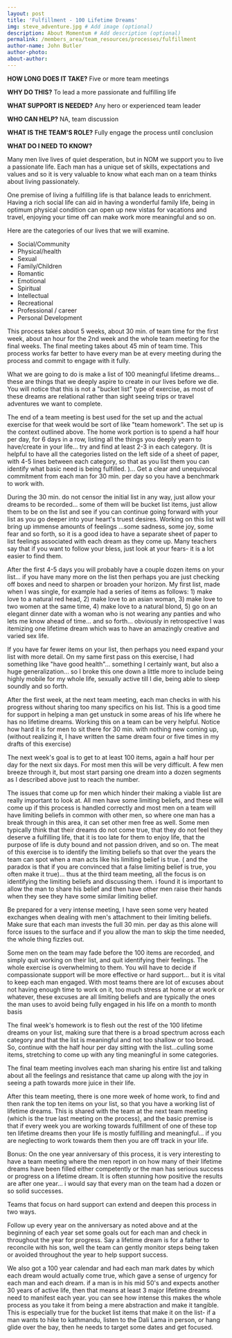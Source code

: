 ```yaml
---
layout: post
title: 'Fulfillment - 100 Lifetime Dreams'
img: steve_adventure.jpg # Add image (optional)
description: About Momentum # Add description (optional)
permalink: /members_area/team_resources/processes/fulfillment
author-name: John Butler
author-photo: 
about-author: 
---
```


**HOW LONG DOES IT TAKE?** Five or more team meetings

**WHY DO THIS?** To lead a more passionate and fulfilling life

**WHAT SUPPORT IS NEEDED?** Any hero or experienced team leader

**WHO CAN HELP?** NA, team discussion

**WHAT IS THE TEAM'S ROLE?** Fully engage the process until conclusion

**WHAT DO I NEED TO KNOW?**

Many men live lives of quiet desperation, but in NOM we support you to live a passionate life. Each man has a unique set of skills, expectations and values and so it is very valuable to know what each man on a team thinks about living passionately.

One premise of living a fulfilling life is that balance leads to enrichment. Having a rich social life can aid in having a wonderful family life, being in optimum physical condition can open up new vistas for vacations and travel, enjoying your time off can make work more meaningful and so on.

Here are the categories of our lives that we will examine.
- Social/Community
- Physical/health
- Sexual
- Family/Children
- Romantic
- Emotional
- Spiritual
- Intellectual
- Recreational
- Professional / career
- Personal Development

This process takes about 5 weeks, about 30 min. of team time for the first week, about an hour for the 2nd week and the whole team meeting for the final weeks. The final meeting takes about 45 min of team time. This process works far better to have every man be at every meeting during the process and commit to engage with it fully.

What we are going to do is make a list of 100 meaningful lifetime dreams... these are things that we deeply aspire to create in our lives before we die. You will notice that this is not a "bucket list" type of exercise, as most of these dreams are relational rather than sight seeing trips or travel adventures we want to complete.

The end of a team meeting is best used for the set up and the actual exercise for that week would be sort of like "team homework". The set up is the context outlined above. The home work portion is to spend a half hour per day, for 6 days in a row, listing all the things you deeply yearn to have/create in your life... try and find at least 2-3 in each category. (It is helpful to have all the categories listed on the left side of a sheet of paper, with 4-5 lines between each category, so that as you list them you can identify what basic need is being fulfilled. )... Get a clear and unequivocal commitment from each man for 30 min. per day so you have a benchmark to work with.

During the 30 min. do not censor the initial list in any way, just allow your dreams to be recorded... some of them will be bucket list items, just allow them to be on the list and see if you can continue going forward with your list as you go deeper into your heart's truest desires. Working on this list will bring up immense amounts of feelings ...some sadness, some joy, some fear and so forth, so it is a good idea to have a separate sheet of paper to list feelings associated with each dream as they come up. Many teachers say that if you want to follow your bless, just look at your fears- it is a lot easier to find them.

After the first 4-5 days you will probably have a couple dozen items on your list... if you have many more on the list then perhaps you are just checking off boxes and need to sharpen or broaden your horizon. My first list, made when I was single, for example had a series of items as follows: 1) make love to a natural red head, 2) make love to an asian woman, 3) make love to two women at the same time, 4) make love to a natural blond, 5) go on an elegant dinner date with a woman who is not wearing any panties and who lets me know ahead of time... and so forth... obviously in retrospective I was itemizing one lifetime dream which was to have an amazingly creative and varied sex life.

If you have far fewer items on your list, then perhaps you need expand your list with more detail. On my same first pass on this exercise, I had something like "have good health"... something I certainly want, but also a huge generalization... so I broke this one down a little more to include being highly mobile for my whole life, sexually active till I die, being able to sleep soundly and so forth.

After the first week, at the next team meeting, each man checks in with his progress without sharing too many specifics on his list. This is a good time for support in helping a man get unstuck in some areas of his life where he has no lifetime dreams. Working this on a team can be very helpful. Notice how hard it is for men to sit there for 30 min. with nothing new coming up, (without realizing it, I have written the same dream four or five times in my drafts of this exercise)

The next week's goal is to get to at least 100 items, again a half hour per day for the next six days. For most men this will be very difficult. A few men breeze through it, but most start parsing one dream into a dozen segments as I described above just to reach the number.

The issues that come up for men which hinder their making a viable list are really important to look at. All men have some limiting beliefs, and these will come up if this process is handled correctly and most men on a team will have limiting beliefs in common with other men, so where one man has a break through in this area, it can set other men free as well. Some men typically think that their dreams do not come true, that they do not feel they deserve a fulfilling life, that it is too late for them to enjoy life, that the purpose of life is duty bound and not passion driven, and so on. The meat of this exercise is to identify the limiting beliefs so that over the years the team can spot when a man acts like his limiting belief is true. ( and the paradox is that if you are convinced that a false limiting belief is true, you often make it true)... thus at the third team meeting, all the focus is on identifying the limiting beliefs and discussing them. i found it is important to allow the man to share his belief and then have other men raise their hands when they see they have some similar limiting belief.

Be prepared for a very intense meeting, I have seen some very heated exchanges when dealing with men's attachment to their limiting beliefs. Make sure that each man invests the full 30 min. per day as this alone will force issues to the surface and if you allow the man to skip the time needed, the whole thing fizzles out.

Some men on the team may fade before the 100 items are recorded, and simply quit working on their list, and quit identifying their feelings. The whole exercise is overwhelming to them. You will have to decide if compassionate support will be more effective or hard support... but it is vital to keep each man engaged. With most teams there are lot of excuses about not having enough time to work on it, too much stress at home or at work or whatever, these excuses are all limiting beliefs and are typically the ones the man uses to avoid being fully engaged in his life on a month to month basis

The final week's homework is to flesh out the rest of the 100 lifetime dreams on your list, making sure that there is a broad spectrum across each category and that the list is meaningful and not too shallow or too broad. So, continue with the half hour per day sitting with the list...culling some items, stretching to come up with any ting meaningful in some categories.

The final team meeting involves each man sharing his entire list and talking about all the feelings and resistance that came up along with the joy in seeing a path towards more juice in their life.

After this team meeting, there is one more week of home work, to find and then rank the top ten items on your list, so that you have a working list of lifetime dreams. This is shared with the team at the next team meeting (which is the true last meeting on the process), and the basic premise is that if every week you are working towards fulfillment of one of these top ten lifetime dreams then your life is mostly fulfilling and meaningful... if you are neglecting to work towards them then you are off track in your life.

Bonus: On the one year anniversary of this process, it is very interesting to have a team meeting where the men report in on how many of their lifetime dreams have been filled either competently or the man has serious success or progress on a lifetime dream. It is often stunning how positive the results are after one year... i would say that every man on the team had a dozen or so solid successes.

Teams that focus on hard support can extend and deepen this process in two ways.

Follow up every year on the anniversary as noted above and at the beginning of each year set some goals out for each man and check in throughout the year for progress. Say a lifetime dream is for a father to reconcile with his son, well the team can gently monitor steps being taken or avoided throughout the year to help support success.

We also got a 100 year calendar and had each man mark dates by which each dream would actually come true, which gave a sense of urgency for each man and each dream. if a man is in his mid 50's and expects another 30 years of active life, then that means at least 3 major lifetime dreams need to manifest each year. you can see how intense this makes the whole process as you take it from being a mere abstraction and make it tangible. This is especially true for the bucket list items that make it on the list- if a man wants to hike to kathmandu, listen to the Dali Lama in person, or hang glide over the bay, then he needs to target some dates and get focused.
